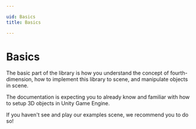 ```yaml
---

uid: Basics
title: Basics

---
```


# Basics

The basic part of the library is how you understand the concept of fourth-dimension, how to implement this library to scene, and manipulate objects in scene. 

The documentation is expecting you to already know and familiar with how to setup 3D objects in Unity Game Engine.

If you haven't see and play our examples scene, we recommend you to do so!